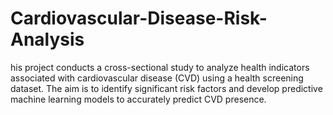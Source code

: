 # Cardiovascular-Disease-Risk-Analysis
his project conducts a cross-sectional study to analyze health indicators associated with cardiovascular disease (CVD) using a health screening dataset. The aim is to identify significant risk factors and develop predictive machine learning models to accurately predict CVD presence.
